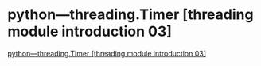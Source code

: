 # python—threading.Timer [threading module introduction 03]
[python—threading.Timer [threading module introduction 03]](https://aiwithcloud.com/2022/09/19/python-threading-timer_threading_module_introduction_03/)